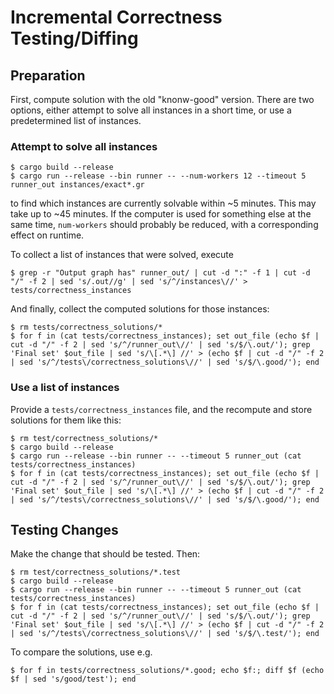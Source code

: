 # Incremental Correctness Testing/Diffing

## Preparation

First, compute solution with the old "knonw-good" version. There are two options, either
attempt to solve all instances in a short time, or use a predetermined list of instances.

### Attempt to solve all instances
```
$ cargo build --release
$ cargo run --release --bin runner -- --num-workers 12 --timeout 5 runner_out instances/exact*.gr
```
to find which instances are currently solvable within ~5 minutes.
This may take up to ~45 minutes. If the computer is used for something else at the same
time, `num-workers` should probably be reduced, with a corresponding effect on runtime.

To collect a list of instances that were solved, execute
```
$ grep -r "Output graph has" runner_out/ | cut -d ":" -f 1 | cut -d "/" -f 2 | sed 's/.out//g' | sed 's/^/instances\//' > tests/correctness_instances
```

And finally, collect the computed solutions for those instances:
```
$ rm tests/correctness_solutions/*
$ for f in (cat tests/correctness_instances); set out_file (echo $f | cut -d "/" -f 2 | sed 's/^/runner_out\//' | sed 's/$/\.out/'); grep 'Final set' $out_file | sed 's/\[.*\] //' > (echo $f | cut -d "/" -f 2 | sed 's/^/tests\/correctness_solutions\//' | sed 's/$/\.good/'); end
```

### Use a list of instances

Provide a `tests/correctness_instances` file, and the recompute and store solutions for them like this:

```
$ rm test/correctness_solutions/*
$ cargo build --release
$ cargo run --release --bin runner -- --timeout 5 runner_out (cat tests/correctness_instances)
$ for f in (cat tests/correctness_instances); set out_file (echo $f | cut -d "/" -f 2 | sed 's/^/runner_out\//' | sed 's/$/\.out/'); grep 'Final set' $out_file | sed 's/\[.*\] //' > (echo $f | cut -d "/" -f 2 | sed 's/^/tests\/correctness_solutions\//' | sed 's/$/\.good/'); end
```

## Testing Changes

Make the change that should be tested. Then:

```
$ rm test/correctness_solutions/*.test
$ cargo build --release
$ cargo run --release --bin runner -- --timeout 5 runner_out (cat tests/correctness_instances)
$ for f in (cat tests/correctness_instances); set out_file (echo $f | cut -d "/" -f 2 | sed 's/^/runner_out\//' | sed 's/$/\.out/'); grep 'Final set' $out_file | sed 's/\[.*\] //' > (echo $f | cut -d "/" -f 2 | sed 's/^/tests\/correctness_solutions\//' | sed 's/$/\.test/'); end
```

To compare the solutions, use e.g.
```
$ for f in tests/correctness_solutions/*.good; echo $f:; diff $f (echo $f | sed 's/good/test'); end
```
